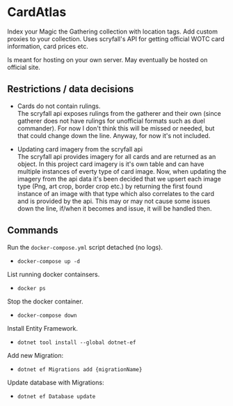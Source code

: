 # CardAtlas

Index your Magic the Gathering collection with location tags.
Add custom proxies to your collection.
Uses scryfall's API for getting official WOTC card information, card prices etc.

Is meant for hosting on your own server. May eventually be hosted on official site.

## Restrictions / data decisions
- Cards do not contain rulings. <br/>
The scryfall api exposes rulings from the gatherer and their own (since gatherer does not have rulings for unofficial formats such as duel commander). For now I don't think this will be missed or needed, but that could change down the line. Anyway, for now it's not included.

- Updating card imagery from the scryfall api <br/>
The scryfall api provides imagery for all cards and are returned as an object. In this project card imagery is it's own table and can have multiple instances of everty type of card image.
Now, when updating the imagery from the api data it's been decided that we upsert each image type (Png, art crop, border crop etc.) by returning the first found instance of an image with that type which also correlates to the card and is provided by the api. This may or may not cause some issues down the line, if/when it becomes and issue, it will be handled then.

## Commands
Run the `docker-compose.yml` script detached (no logs).
- `docker-compose up -d`

List running docker containsers.
- `docker ps`

Stop the docker container.
- `docker-compose down`

Install Entity Framework.
- `dotnet tool install --global dotnet-ef`

Add new Migration:
- `dotnet ef Migrations add {migrationName}`

Update database with Migrations:
- `dotnet ef Database update`
